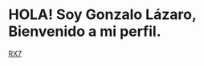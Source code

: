 # HOLA! Soy Gonzalo Lázaro, Bienvenido a mi perfil.

[RX7](https://www.google.com/url?sa=i&url=https%3A%2F%2Fsteamcommunity.com%2Fsharedfiles%2Ffiledetails%2F%3Fid%3D1435735556&psig=AOvVaw0PHEXhgvUIPobtT3z3nhUB&ust=1697545453659000&source=images&cd=vfe&opi=89978449&ved=0CBEQjRxqFwoTCKiOyt_H-oEDFQAAAAAdAAAAABAJ)
<!--
**GLazaro8/GLazaro8** is a ✨ _special_ ✨ repository because its `README.md` (this file) appears on your GitHub profile.

Here are some ideas to get you started:

- 🔭 
- 🌱 
- 👯 I’m looking to collaborate on ...
- 🤔 I’m looking for help with ...
- 💬 Ask me about ...
- 📫 How to reach me: ...
- 😄 Pronouns: ...
- ⚡ Fun fact: ...
-->
